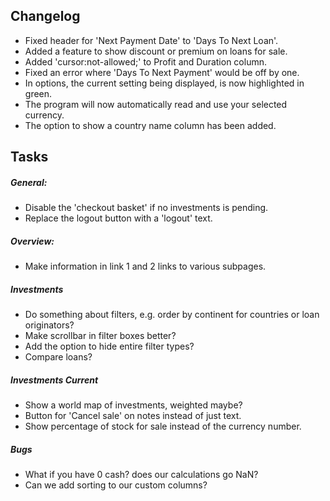 ## Changelog
- Fixed header for 'Next Payment Date' to 'Days To Next Loan'.
- Added a feature to show discount or premium on loans for sale.
- Added 'cursor:not-allowed;' to Profit and Duration column.
- Fixed an error where 'Days To Next Payment' would be off by one.
- In options, the current setting being displayed, is now highlighted in green.
- The program will now automatically read and use your selected currency.
- The option to show a country name column has been added.




## Tasks

##### General:
- Disable the 'checkout basket' if no investments is pending.
- Replace the logout button with a 'logout' text.

##### Overview:
- Make information in link 1 and 2 links to various subpages.

##### Investments
- Do something about filters, e.g. order by continent for countries or loan originators?
- Make scrollbar in filter boxes better?
- Add the option to hide entire filter types?
- Compare loans?

##### Investments Current
- Show a world map of investments, weighted maybe?
- Button for 'Cancel sale' on notes instead of just text.
- Show percentage of stock for sale instead of the currency number.

##### Bugs
- What if you have 0 cash? does our calculations go NaN?
- Can we add sorting to our custom columns?
